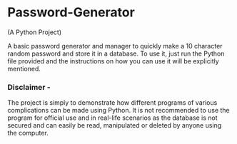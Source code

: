 # Password-Generator
(A Python Project)

A basic password generator and manager to quickly make a 10 character random password and store it in a database. 
To use it, just run the Python file provided and the instructions on how you can use it will be explicitly mentioned.

### Disclaimer - 
The project is simply to demonstrate how different programs of various complications can be made using Python. It is not recommended to use the program for official use and in real-life scenarios as the database is not secured and can easily be read, manipulated or deleted by anyone using the computer.  
